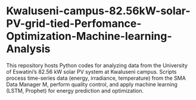 # Kwaluseni-campus-82.56kW-solar-PV-grid-tied-Perfomance-Optimization-Machine-learning-Analysis
This repository hosts Python codes for analyzing data from the University of Eswatini’s 82.56 kW solar PV system at Kwaluseni campus. Scripts process time-series data (energy, irradiance, temperature) from the SMA Data Manager M, perform quality control, and apply machine learning (LSTM, Prophet) for energy prediction and optimization. 
